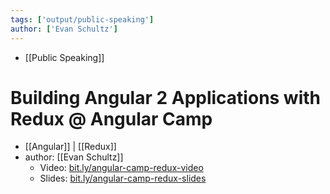 ```yaml
---
tags: ['output/public-speaking']
author: ['Evan Schultz']
---
```

+ [[Public Speaking]]

# Building Angular 2 Applications with Redux @ Angular Camp
- [[Angular]] | [[Redux]]
- author: [[Evan Schultz]]
  - Video: [bit.ly/angular-camp-redux-video](http://bit.ly/angular-camp-redux-video)
  - Slides: [bit.ly/angular-camp-redux-slides](http://bit.ly/angular-camp-redux-slides)